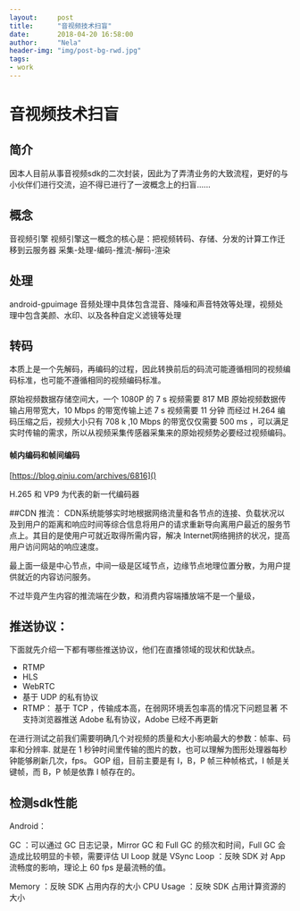 ```yaml
---
layout:     post
title:      "音视频技术扫盲"
date:       2018-04-20 16:58:00
author:     "Nela"
header-img: "img/post-bg-rwd.jpg"
tags:
- work
---
```


# 音视频技术扫盲

## 简介 

因本人目前从事音视频sdk的二次封装，因此为了弄清业务的大致流程，更好的与小伙伴们进行交流，迫不得已进行了一波概念上的扫盲......

## 概念

音视频引擎
视频引擎这一概念的核心是：把视频转码、存储、分发的计算工作迁移到云服务器
采集-处理-编码-推流-解码-渲染

## 处理

android-gpuimage
音频处理中具体包含混音、降噪和声音特效等处理，视频处理中包含美颜、水印、以及各种自定义滤镜等处理


## 转码

本质上是一个先解码，再编码的过程，因此转换前后的码流可能遵循相同的视频编码标准，也可能不遵循相同的视频编码标准。

原始视频数据存储空间大，一个 1080P 的 7 s 视频需要 817 MB
原始视频数据传输占用带宽大，10 Mbps 的带宽传输上述 7 s 视频需要 11 分钟
而经过 H.264 编码压缩之后，视频大小只有 708 k ,10 Mbps 的带宽仅仅需要 500 ms ，可以满足实时传输的需求，所以从视频采集传感器采集来的原始视频势必要经过视频编码。

#### 帧内编码和帧间编码

[https://blog.qiniu.com/archives/6816]()

H.265 和 VP9 为代表的新一代编码器

##CDN 推流：
CDN系统能够实时地根据网络流量和各节点的连接、负载状况以及到用户的距离和响应时间等综合信息将用户的请求重新导向离用户最近的服务节点上。其目的是使用户可就近取得所需内容，解决 Internet网络拥挤的状况，提高用户访问网站的响应速度。

最上面一级是中心节点，中间一级是区域节点，边缘节点地理位置分散，为用户提供就近的内容访问服务。

不过毕竟产生内容的推流端在少数，和消费内容端播放端不是一个量级，

## 推送协议：

下面就先介绍一下都有哪些推送协议，他们在直播领域的现状和优缺点。

- RTMP
- HLS
- WebRTC
- 基于 UDP 的私有协议
- RTMP：
基于 TCP ，传输成本高，在弱网环境丢包率高的情况下问题显著
不支持浏览器推送
Adobe 私有协议，Adobe 已经不再更新

在进行测试之前我们需要明确几个对视频的质量和大小影响最大的参数：帧率、码率和分辨率.
就是在 1 秒钟时间里传输的图片的数，也可以理解为图形处理器每秒钟能够刷新几次，fps。
GOP 组，目前主要是有 I，B，P 帧三种帧格式，I 帧是关键帧，而 B，P 帧是依靠 I 帧存在的。


## 检测sdk性能
Android：

GC ：可以通过 GC 日志记录，Mirror GC 和 Full GC 的频次和时间，Full GC 会造成比较明显的卡顿，需要评估
UI Loop 就是 VSync Loop ：反映 SDK 对 App 流畅度的影响，理论上 60 fps 是最流畅的值。

Memory ：反映 SDK 占用内存的大小
CPU Usage ：反映 SDK 占用计算资源的大小


